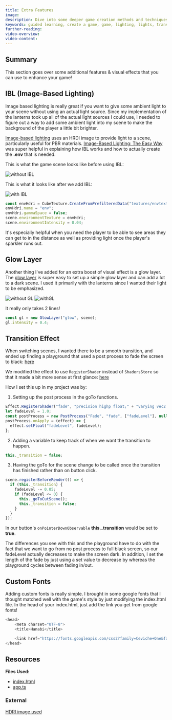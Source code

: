 ```yaml
---
title: Extra Features
image:
description: Dive into some deeper game creation methods and techniques.
keywords: guided learning, create a game, game, lighting, lights, transitions, fonts
further-reading:
video-overview:
video-content:
---
```


## Summary

This section goes over some additional features & visual effects that you can use to enhance your game!

## IBL (Image-Based Lighting)

Image based lighting is really great if you want to give some ambient light to your scene without using an actual light source. Since my implementation of the lanterns took up all of the actual light sources I could use, I needed to figure out a way to add some ambient light into my scene to make the background of the player a little bit brighter.

[Image-based lighting](/features/featuresDeepDive/materials/using/HDREnvironment) uses an HRDI image to provide light to a scene, particularly useful for PBR materials. [Image-Based Lighting: The Easy Way](https://www.youtube.com/watch?v=W1wNF7z8vKQ) was super helpful in explaining how IBL works and how to actually create the **.env** that is needed.

This is what the game scene looks like before using IBL:

![without IBL](/img/how_to/create-a-game/withoutIBL.png)

This is what it looks like after we add IBL:

![with IBL](/img/how_to/create-a-game/withIBL.png)

```javascript
const envHdri = CubeTexture.CreateFromPrefilteredData("textures/envtext.env", scene);
envHdri.name = "env";
envHdri.gammaSpace = false;
scene.environmentTexture = envHdri;
scene.environmentIntensity = 0.04;
```

It's especially helpful when you need the player to be able to see areas they can get to in the distance as well as providing light once the player's sparkler runs out.

## Glow Layer

Another thing I've added for an extra boost of visual effect is a glow layer. The [glow layer](/features/featuresDeepDive/mesh/glowLayer) is super easy to set up a simple glow layer and can add a lot to a dark scene. I used it primarily with the lanterns since I wanted their light to be emphasized.

![without GL](/img/how_to/create-a-game/withoutGL.png) ![withGL](/img/how_to/create-a-game/withGL.png)

It really only takes 2 lines!

```javascript
const gl = new GlowLayer("glow", scene);
gl.intensity = 0.4;
```

## Transition Effect

When switching scenes, I wanted there to be a smooth transition, and ended up finding a playground that used a post process to fade the screen to black: [here](https://www.babylonjs-playground.com/#2FGYE8#0)

We modified the effect to use `RegisterShader` instead of `ShadersStore` so that it made a bit more sense at first glance: [here](https://www.babylonjs-playground.com/#2FGYE8#4)

How I set this up in my project was by:

1. Setting up the post process in the goTo functions.

```javascript
Effect.RegisterShader("fade", "precision highp float;" + "varying vec2 vUV;" + "uniform sampler2D textureSampler; " + "uniform float fadeLevel; " + "void main(void){" + "vec4 baseColor = texture2D(textureSampler, vUV) * fadeLevel;" + "baseColor.a = 1.0;" + "gl_FragColor = baseColor;" + "}");
let fadeLevel = 1.0;
const postProcess = new PostProcess("Fade", "fade", ["fadeLevel"], null, 1.0, camera);
postProcess.onApply = (effect) => {
  effect.setFloat("fadeLevel", fadeLevel);
};
```

2. Adding a variable to keep track of when we want the transition to happen.

```javascript
this._transition = false;
```

3. Having the goTo for the scene change to be called once the transition has finished rather than on button click.

```javascript
scene.registerBeforeRender(() => {
  if (this._transition) {
    fadeLevel -= 0.05;
    if (fadeLevel <= 0) {
      this._goToCutScene();
      this._transition = false;
    }
  }
});
```

In our button's `onPointerDownObservable` **this.\_transition** would be set to **true**.

The differences you see with this and the playground have to do with the fact that we want to go from no post process to full black screen, so our fadeLevel actually decreases to make the screen dark. In addition, I set the length of the fade by just using a set value to decrease by whereas the playground cycles between fading in/out.

## Custom Fonts

Adding custom fonts is really simple. I brought in some google fonts that I thought matched well with the game's style by just modifying the index.html file. In the head of your index.html, just add the link you get from google fonts!

```javascript
<head>
    <meta charset="UTF-8">
    <title>Hanabi</title>

    <link href="https://fonts.googleapis.com/css2?family=Ceviche+One&family=Viga&display=swap" rel="stylesheet">
</head>
```

## Resources

**Files Used:**

- [index.html](https://github.com/BabylonJS/SummerFestival/blob/master/public/index.html)
- [app.ts](https://github.com/BabylonJS/SummerFestival/blob/master/src/app.ts)

### External

[HDRI image used](https://hdrihaven.com/hdri/?h=kiara_1_dawn)
